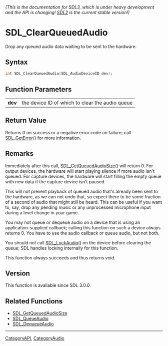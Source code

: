 ###### (This is the documentation for SDL3, which is under heavy development and the API is changing! [SDL2](https://wiki.libsdl.org/SDL2/) is the current stable version!)
# SDL_ClearQueuedAudio

Drop any queued audio data waiting to be sent to the hardware.

## Syntax

```c
int SDL_ClearQueuedAudio(SDL_AudioDeviceID dev);

```

## Function Parameters

|             |                                                 |
| ----------- | ----------------------------------------------- |
| **dev**     | the device ID of which to clear the audio queue |

## Return Value

Returns 0 on success or a negative error code on failure; call
[SDL_GetError](SDL_GetError.md)() for more information.

## Remarks

Immediately after this call,
[SDL_GetQueuedAudioSize](SDL_GetQueuedAudioSize.md)() will return 0. For
output devices, the hardware will start playing silence if more audio isn't
queued. For capture devices, the hardware will start filling the empty
queue with new data if the capture device isn't paused.

This will not prevent playback of queued audio that's already been sent to
the hardware, as we can not undo that, so expect there to be some fraction
of a second of audio that might still be heard. This can be useful if you
want to, say, drop any pending music or any unprocessed microphone input
during a level change in your game.

You may not queue or dequeue audio on a device that is using an
application-supplied callback; calling this function on such a device
always returns 0. You have to use the audio callback or queue audio, but
not both.

You should not call [SDL_LockAudio](SDL_LockAudio.md)() on the device before
clearing the queue; SDL handles locking internally for this function.

This function always succeeds and thus returns void.

## Version

This function is available since SDL 3.0.0.

## Related Functions

* [SDL_GetQueuedAudioSize](SDL_GetQueuedAudioSize.md)
* [SDL_QueueAudio](SDL_QueueAudio.md)
* [SDL_DequeueAudio](SDL_DequeueAudio.md)

----
[CategoryAPI](CategoryAPI.md), [CategoryAudio](CategoryAudio.md)
